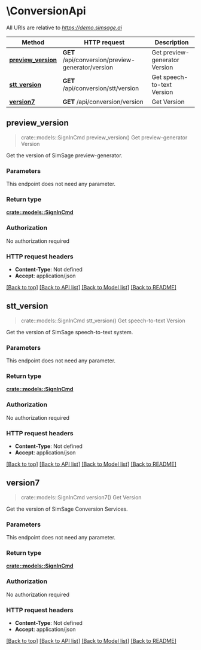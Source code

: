 # \ConversionApi

All URIs are relative to *https://demo.simsage.ai*

Method | HTTP request | Description
------------- | ------------- | -------------
[**preview_version**](ConversionApi.md#preview_version) | **GET** /api/conversion/preview-generator/version | Get preview-generator Version
[**stt_version**](ConversionApi.md#stt_version) | **GET** /api/conversion/stt/version | Get speech-to-text Version
[**version7**](ConversionApi.md#version7) | **GET** /api/conversion/version | Get Version



## preview_version

> crate::models::SignInCmd preview_version()
Get preview-generator Version

Get the version of SimSage preview-generator.

### Parameters

This endpoint does not need any parameter.

### Return type

[**crate::models::SignInCmd**](SignInCmd.md)

### Authorization

No authorization required

### HTTP request headers

- **Content-Type**: Not defined
- **Accept**: application/json

[[Back to top]](#) [[Back to API list]](../README.md#documentation-for-api-endpoints) [[Back to Model list]](../README.md#documentation-for-models) [[Back to README]](../README.md)


## stt_version

> crate::models::SignInCmd stt_version()
Get speech-to-text Version

Get the version of SimSage speech-to-text system.

### Parameters

This endpoint does not need any parameter.

### Return type

[**crate::models::SignInCmd**](SignInCmd.md)

### Authorization

No authorization required

### HTTP request headers

- **Content-Type**: Not defined
- **Accept**: application/json

[[Back to top]](#) [[Back to API list]](../README.md#documentation-for-api-endpoints) [[Back to Model list]](../README.md#documentation-for-models) [[Back to README]](../README.md)


## version7

> crate::models::SignInCmd version7()
Get Version

Get the version of SimSage Conversion Services.

### Parameters

This endpoint does not need any parameter.

### Return type

[**crate::models::SignInCmd**](SignInCmd.md)

### Authorization

No authorization required

### HTTP request headers

- **Content-Type**: Not defined
- **Accept**: application/json

[[Back to top]](#) [[Back to API list]](../README.md#documentation-for-api-endpoints) [[Back to Model list]](../README.md#documentation-for-models) [[Back to README]](../README.md)

